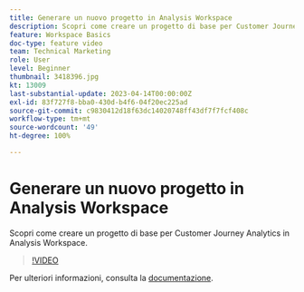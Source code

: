 ```yaml
---
title: Generare un nuovo progetto in Analysis Workspace
description: Scopri come creare un progetto di base per Customer Journey Analytics in Analysis Workspace.
feature: Workspace Basics
doc-type: feature video
team: Technical Marketing
role: User
level: Beginner
thumbnail: 3418396.jpg
kt: 13009
last-substantial-update: 2023-04-14T00:00:00Z
exl-id: 83f727f8-bba0-430d-b4f6-04f20ec225ad
source-git-commit: c9830412d18f63dc14020748ff43df7f7fcf408c
workflow-type: tm+mt
source-wordcount: '49'
ht-degree: 100%

---
```


# Generare un nuovo progetto in Analysis Workspace

Scopri come creare un progetto di base per Customer Journey Analytics in Analysis Workspace.

>[!VIDEO](https://video.tv.adobe.com/v/3418396/?learn=on&quality=12)

Per ulteriori informazioni, consulta la [documentazione](https://experienceleague.adobe.com/docs/analytics-platform/using/cja-workspace/perform-basic-analysis.html?lang=it).
